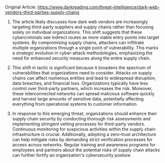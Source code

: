 Original Article: https://www.darkreading.com/threat-intelligence/dark-web-vendors-third-parties-supply-chains

1) The article likely discusses how dark web vendors are increasingly targeting third-party suppliers and supply chains rather than focusing solely on individual organizations. This shift suggests that these cybercriminals see indirect routes as more viable entry points into target systems. By compromising supply chains, attackers can infiltrate multiple organizations through a single point of vulnerability. This marks a strategic evolution in cyber-attack methodologies, emphasizing the need for enhanced security measures along the entire supply chain.

2) This shift in tactic is significant because it broadens the spectrum of vulnerabilities that organizations need to consider. Attacks on supply chains can affect numerous entities and lead to widespread disruption, data breaches, and financial loss. Organizations typically have less control over third-party partners, which increases the risk. Moreover, these interconnected networks can spread malicious software quickly and harvest large amounts of sensitive data, potentially affecting everything from operational systems to customer information.

3) In response to this emerging threat, organizations should enhance their supply chain security by conducting thorough risk assessments and implementing stringent vetting processes for third-party vendors. Continuous monitoring for suspicious activities within the supply chain infrastructure is crucial. Additionally, adopting a zero-trust architecture can help mitigate risks by demanding strict verification processes for access across networks. Regular training and awareness programs for employees and partners about the potential risks of supply chain attacks can further fortify an organization's cybersecurity posture.
